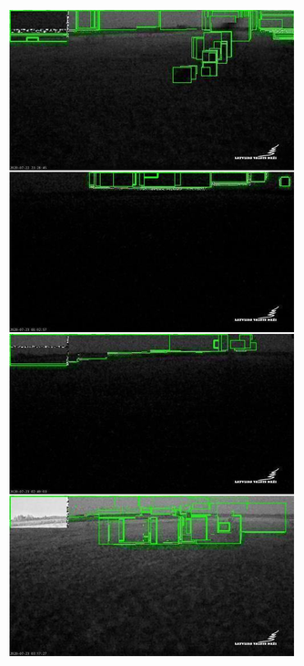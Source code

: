 ![20200722-222026-225031](in/20200722/20200722-222026-225031_0_.jpg)
![20200722-225036-232041](in/20200722/20200722-225036-232041_0_.jpg)
![20200723-013036-020041](in/20200723/20200723-013036-020041_0_.jpg)
![20200723-020856-023901](in/20200723/20200723-020856-023901_0_.jpg)
